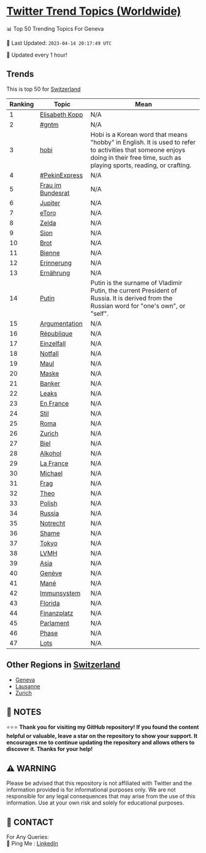 [Twitter Trend Topics (Worldwide)](https://github.com/ErcinDedeoglu/Twitter-Trend-Topics)
==========


📊 Top 50 Trending Topics For Geneva

📆 Last Updated: `2023-04-14 20:17:49 UTC`

🔧 Updated every 1 hour!


## Trends

This is top 50 for [Switzerland](</Switzerland>)

| Ranking | Topic | Mean |
| ------- | ------------ | ------------ |
| 1 | [Elisabeth Kopp](http://twitter.com/search?q=Elisabeth+Kopp) | N/A |
| 2 | [#gntm](http://twitter.com/search?q=%23gntm) | N/A |
| 3 | [hobi](http://twitter.com/search?q=hobi) | Hobi is a Korean word that means "hobby" in English. It is used to refer to activities that someone enjoys doing in their free time, such as playing sports, reading, or crafting. |
| 4 | [#PekinExpress](http://twitter.com/search?q=%23PekinExpress) | N/A |
| 5 | [Frau im Bundesrat](http://twitter.com/search?q=Frau+im+Bundesrat) | N/A |
| 6 | [Jupiter](http://twitter.com/search?q=Jupiter) | N/A |
| 7 | [eToro](http://twitter.com/search?q=eToro) | N/A |
| 8 | [Zelda](http://twitter.com/search?q=Zelda) | N/A |
| 9 | [Sion](http://twitter.com/search?q=Sion) | N/A |
| 10 | [Brot](http://twitter.com/search?q=Brot) | N/A |
| 11 | [Bienne](http://twitter.com/search?q=Bienne) | N/A |
| 12 | [Erinnerung](http://twitter.com/search?q=Erinnerung) | N/A |
| 13 | [Ernährung](http://twitter.com/search?q=Ern%c3%a4hrung) | N/A |
| 14 | [Putin](http://twitter.com/search?q=Putin) | Putin is the surname of Vladimir Putin, the current President of Russia. It is derived from the Russian word for "one's own", or "self". |
| 15 | [Argumentation](http://twitter.com/search?q=Argumentation) | N/A |
| 16 | [République](http://twitter.com/search?q=R%c3%a9publique) | N/A |
| 17 | [Einzelfall](http://twitter.com/search?q=Einzelfall) | N/A |
| 18 | [Notfall](http://twitter.com/search?q=Notfall) | N/A |
| 19 | [Maul](http://twitter.com/search?q=Maul) | N/A |
| 20 | [Maske](http://twitter.com/search?q=Maske) | N/A |
| 21 | [Banker](http://twitter.com/search?q=Banker) | N/A |
| 22 | [Leaks](http://twitter.com/search?q=Leaks) | N/A |
| 23 | [En France](http://twitter.com/search?q=En+France) | N/A |
| 24 | [Stil](http://twitter.com/search?q=Stil) | N/A |
| 25 | [Roma](http://twitter.com/search?q=Roma) | N/A |
| 26 | [Zurich](http://twitter.com/search?q=Zurich) | N/A |
| 27 | [Biel](http://twitter.com/search?q=Biel) | N/A |
| 28 | [Alkohol](http://twitter.com/search?q=Alkohol) | N/A |
| 29 | [La France](http://twitter.com/search?q=La+France) | N/A |
| 30 | [Michael](http://twitter.com/search?q=Michael) | N/A |
| 31 | [Frag](http://twitter.com/search?q=Frag) | N/A |
| 32 | [Theo](http://twitter.com/search?q=Theo) | N/A |
| 33 | [Polish](http://twitter.com/search?q=Polish) | N/A |
| 34 | [Russia](http://twitter.com/search?q=Russia) | N/A |
| 35 | [Notrecht](http://twitter.com/search?q=Notrecht) | N/A |
| 36 | [Shame](http://twitter.com/search?q=Shame) | N/A |
| 37 | [Tokyo](http://twitter.com/search?q=Tokyo) | N/A |
| 38 | [LVMH](http://twitter.com/search?q=LVMH) | N/A |
| 39 | [Asia](http://twitter.com/search?q=Asia) | N/A |
| 40 | [Genève](http://twitter.com/search?q=Gen%c3%a8ve) | N/A |
| 41 | [Mané](http://twitter.com/search?q=Man%c3%a9) | N/A |
| 42 | [Immunsystem](http://twitter.com/search?q=Immunsystem) | N/A |
| 43 | [Florida](http://twitter.com/search?q=Florida) | N/A |
| 44 | [Finanzplatz](http://twitter.com/search?q=Finanzplatz) | N/A |
| 45 | [Parlament](http://twitter.com/search?q=Parlament) | N/A |
| 46 | [Phase](http://twitter.com/search?q=Phase) | N/A |
| 47 | [Lots](http://twitter.com/search?q=Lots) | N/A |



## Other Regions in [Switzerland](</Switzerland>)

* [Geneva](</Switzerland/Geneva.md>)
* [Lausanne](</Switzerland/Lausanne.md>)
* [Zurich](</Switzerland/Zurich.md>)



## 📝 NOTES

⭐⭐⭐ **Thank you for visiting my GitHub repository! If you found the content helpful or valuable, leave a star on the repository to show your support. It encourages me to continue updating the repository and allows others to discover it. Thanks for your help!**


## ⚠️ WARNING

Please be advised that this repository is not affiliated with Twitter and the information provided is for informational purposes only. We are not responsible for any legal consequences that may arise from the use of this information. Use at your own risk and solely for educational purposes.


## 📨 CONTACT

 For Any Queries:  
            🏓 Ping Me : [LinkedIn](https://www.linkedin.com/in/ercindedeoglu/)
